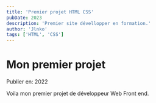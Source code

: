 ```yaml
---
title: 'Premier projet HTML CSS'
pubDate: 2023
description: 'Premier site dévellopper en formation.'
author: 'Jlnko'
tags: ['HTML', 'CSS']
---
```


# Mon premier projet

Publier en: 2022

Voila mon premier projet de développeur Web Front end.
